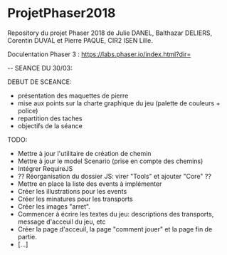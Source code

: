 # ProjetPhaser2018
Repository du projet Phaser 2018 de Julie DANEL, Balthazar DELIERS, Corentin DUVAL et Pierre PAQUE, CIR2 ISEN Lille.

Doculentation Phaser 3 : https://labs.phaser.io/index.html?dir=

-- SEANCE DU 30/03:

DEBUT DE SCEANCE: 
- présentation des maquettes de pierre 
- mise aux points sur la charte graphique du jeu (palette de couleurs + police)
- repartition des taches 
- objectifs de la séance

TODO: 
- Mettre à jour l'utilitaire de création de chemin
- Mettre à jour le model Scenario (prise en compte des chemins)
- Intégrer RequireJS
- ?? Réorganisation du dossier JS: virer "Tools" et ajouter "Core" ??  
- Mettre en place la liste des events à implémenter
- Créer les illustrations pour les events 
- Créer les minatures pour les transports 
- Créer les images "arret".
- Commencer à écrire les textes du jeu: descriptions des transports, message d'acceuil du jeu, etc 
- Créer la page d'acceuil, la page "comment jouer" et la page fin de partie.
- [...]
